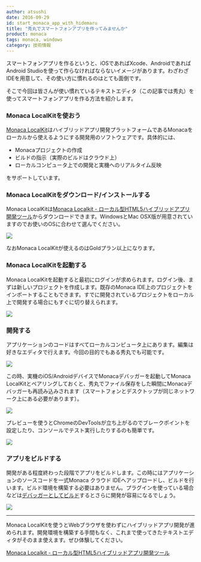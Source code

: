 ```yaml
---
author: atsushi
date: 2016-09-29
id: start_monaca_app_with_hidemaru
title: "秀丸でスマートフォンアプリを作ってみませんか"
product: monaca
tags: monaca, windows
category: 技術情報
---
```


スマートフォンアプリを作るというと、iOSであればXcode、AndroidであればAndroid Studioを使って作らなければならないイメージがあります。わざわざIDEを用意して、その使い方に慣れるのはとても面倒です。

そこで今回は皆さんが使い慣れているテキストエディタ（この記事では秀丸）を使ってスマートフォンアプリを作る方法を紹介します。

### Monaca LocalKitを使おう

[Monaca LocalKit](https://ja.monaca.io/localkit.html)はハイブリッドアプリ開発プラットフォームであるMonacaをローカルから使えるようにする開発用のソフトウェアです。具体的には、

- Monacaプロジェクトの作成
- ビルドの指示（実際のビルドはクラウド上）
- ローカルコンピュータ上での開発と実機へのリアルタイム反映

をサポートしています。

### Monaca LocalKitをダウンロード/インストールする

Monaca LocalKitは[Monaca Localkit - ローカル型HTML5ハイブリッドアプリ開発ツール](https://ja.monaca.io/localkit.html)からダウンロードできます。WindowsとMac OSX版が用意されていますのでお使いのOSに合わせて選んでください。

![](/blog/content/images/2016/Sep/start-monaca-with-hidemaru-9.png)

なおMonaca LocalKitが使えるのはGoldプラン以上になります。

### Monaca LocalKitを起動する

Monaca LocalKitを起動すると最初にログインが求められます。ログイン後、まずは新しいプロジェクトを作成します。既存のMonaca IDE上のプロジェクトをインポートすることもできます。すでに開発されているプロジェクトをローカル上で開発する場合にもすぐに切り替えられます。

![](/blog/content/images/2016/Sep/start-monaca-with-hidemaru-8.png)

### 開発する

アプリケーションのコードはすべてローカルコンピュータ上にあります。編集は好きなエディタで行えます。今回の目的でもある秀丸でも可能です。

![](/blog/content/images/2016/Sep/start-monaca-with-hidemaru-10.png)

この時、実機のiOS/AndroidデバイスでMonacaデバッガーを起動してMonaca LocalKitとペアリングしておくと、秀丸でファイル保存をした瞬間にMonacaデバッガーも再読み込みされます（スマートフォンとデスクトップが同じネットワーク上にある必要があります）。

![](/blog/content/images/2016/Sep/start-monaca-with-hidemaru-4.png)

プレビューを使うとChromeのDevToolsが立ち上がるのでブレークポイントを設定したり、コンソールでテスト実行したりするのも簡単です。

![](/blog/content/images/2016/Sep/start-monaca-with-hidemaru-11.png)

### アプリをビルドする

開発がある程度終わった段階でアプリをビルドします。この時にはアプリケーションのソースコードを一式Monaca クラウド IDEへアップロードし、ビルドを行います。ビルド環境を構築する必要はありません。プラグインを使っている場合などは[デバッガーとしてビルド](http://blog.asial.co.jp/1444)するとさらに開発が容易になるでしょう。

![](/blog/content/images/2016/Sep/start-monaca-with-hidemaru-1.png)

----

Monaca LocalKitを使うとWebブラウザを使わずにハイブリッドアプリ開発が進められます。開発環境を構築する手間もなく、これまで使ってきたテキストエディタがそのまま使えます。ぜひ体験してください。

[Monaca Localkit - ローカル型HTML5ハイブリッドアプリ開発ツール](http://ja.monaca.io.s3-website-ap-northeast-1.amazonaws.com/localkit.html)
